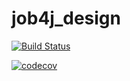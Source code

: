 # job4j_design

[![Build Status](https://www.travis-ci.com/WindzR/job4j_design.svg?branch=master)](https://www.travis-ci.com/WindzR/job4j_design)

[![codecov](https://codecov.io/gh/WindzR/job4j_design/branch/master/graph/badge.svg?token=5P4VV7LMMU)](https://codecov.io/gh/WindzR/job4j_design)